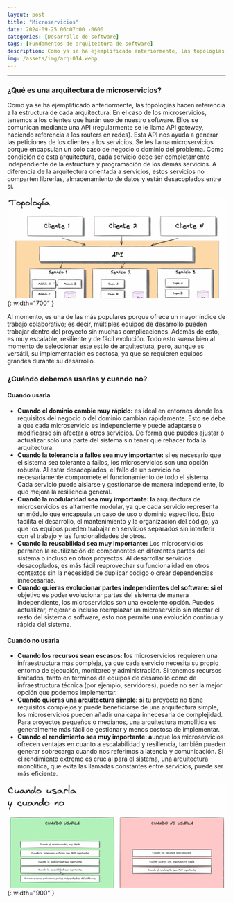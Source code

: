 ```yaml
---
layout: post
title: "Microservicios"
date: 2024-09-25 06:07:00 -0600
categories: [Desarrollo de software]
tags: [Fundamentos de arquitectura de software]
description: Como ya se ha ejemplificado anteriormente, las topologías hacen referencia a la estructura de cada arquitectura.....
img: /assets/img/arq-014.webp
---
```


---

### ¿Qué es una arquitectura de microservicios?

Como ya se ha ejemplificado anteriormente, las topologías hacen referencia a la estructura de cada arquitectura. En el caso de los microservicios, tenemos a los clientes que harán uso de nuestro software. Ellos se comunican mediante una API (regularmente se le llama API gateway, haciendo referencia a los routers en redes). Esta API nos ayuda a generar las peticiones de los clientes a los servicios. Se les llama microservicios porque encapsulan un solo caso de negocio o dominio del problema. Como condición de esta arquitectura, cada servicio debe ser completamente independiente de la estructura y programación de los demás servicios. A diferencia de la arquitectura orientada a servicios, estos servicios no comparten librerías, almacenamiento de datos y están desacoplados entre sí.

![alt text](/assets/img/arq-014-1.webp){: width="700" }

Al momento, es una de las más populares porque ofrece un mayor índice de trabajo colaborativo; es decir, múltiples equipos de desarrollo pueden trabajar dentro del proyecto sin muchas complicaciones. Además de esto, es muy escalable, resiliente y de fácil evolución. Todo esto suena bien al momento de seleccionar este estilo de arquitectura, pero, aunque es versátil, su implementación es costosa, ya que se requieren equipos grandes durante su desarrollo.

### ¿Cuándo debemos usarlas y cuando no?
#### Cuando usarla

- **Cuando el dominio cambie muy rápido:** es ideal en entornos donde los requisitos del negocio o del dominio cambian rápidamente. Esto se debe a que cada microservicio es independiente y puede adaptarse o modificarse sin afectar a otros servicios. De forma que puedes ajustar o actualizar solo una parte del sistema sin tener que rehacer toda la arquitectura.
- **Cuando la tolerancia a fallos sea muy importante:** si es necesario que el sistema sea tolerante a fallos, los microservicios son una opción robusta. Al estar desacoplados, el fallo de un servicio no necesariamente compromete el funcionamiento de todo el sistema. Cada servicio puede aislarse y gestionarse de manera independiente, lo que mejora la resiliencia general.
- **Cuando la modularidad sea muy importante: l**a arquitectura de microservicios es altamente modular, ya que cada servicio representa un módulo que encapsula un caso de uso o dominio específico. Esto facilita el desarrollo, el mantenimiento y la organización del código, ya que los equipos pueden trabajar en servicios separados sin interferir con el trabajo y las funcionalidades de otros.
- **Cuando la reusabilidad sea muy importante:** Los microservicios permiten la reutilización de componentes en diferentes partes del sistema o incluso en otros proyectos. Al desarrollar servicios desacoplados, es más fácil reaprovechar su funcionalidad en otros contextos sin la necesidad de duplicar código o crear dependencias innecesarias.
- **Cuando quieras evolucionar partes independientes del software: si el** objetivo es poder evolucionar partes del sistema de manera independiente, los microservicios son una excelente opción. Puedes actualizar, mejorar o incluso reemplazar un microservicio sin afectar el resto del sistema o software, esto nos permite una evolución continua y rápida del sistema.

#### Cuando no usarla

- **Cuando los recursos sean escasos: l**os microservicios requieren una infraestructura más compleja, ya que cada servicio necesita su propio entorno de ejecución, monitoreo y administración. Si tenemos recursos limitados, tanto en términos de equipos de desarrollo como de infraestructura técnica (por ejemplo, servidores), puede no ser la mejor opción que podemos implementar.
- **Cuando quieras una arquitectura simple: s**i tu proyecto no tiene requisitos complejos y puede beneficiarse de una arquitectura simple, los microservicios pueden añadir una capa innecesaria de complejidad. Para proyectos pequeños o medianos, una arquitectura monolítica es generalmente más fácil de gestionar y menos costosa de implementar.
- **Cuando el rendimiento sea muy importante: a**unque los microservicios ofrecen ventajas en cuanto a escalabilidad y resiliencia, también pueden generar sobrecarga cuando nos referimos a latencia y comunicación. Si el rendimiento extremo es crucial para el sistema, una arquitectura monolítica, que evita las llamadas constantes entre servicios, puede ser más eficiente.

![alt text](/assets/img/arq-014-2.webp){: width="900" }


